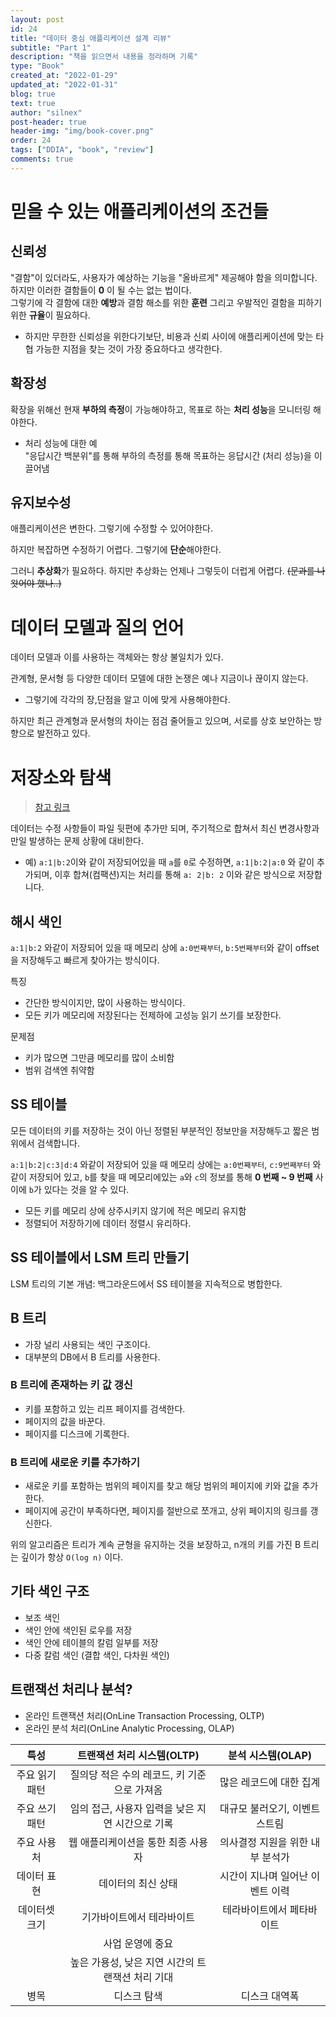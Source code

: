 ```yaml
---
layout: post
id: 24
title: "데이터 중심 애플리케이션 설계 리뷰"
subtitle: "Part 1"
description: "책을 읽으면서 내용을 정라하며 기록"
type: "Book"
created_at: "2022-01-29"
updated_at: "2022-01-31"
blog: true
text: true
author: "silnex"
post-header: true
header-img: "img/book-cover.png"
order: 24
tags: ["DDIA", "book", "review"]
comments: true
---
```


# 믿을 수 있는 애플리케이션의 조건들

## 신뢰성

"결함"이 있더라도, 사용자가 예상하는 기능을 "올바르게" 제공해야 함을 의미합니다.
하지만 이러한 결함들이 **0** 이 될 수는 없는 법이다.  
그렇기에 각 결함에 대한 **예방**과 결함 해소를 위한 **훈련** 그리고 우발적인 결함을 피하기 위한 **규율**이 필요하다.

- 하지만 무한한 신뢰성을 위한다기보단, 비용과 신뢰 사이에 애플리케이션에 맞는 타협 가능한 지점을 찾는 것이 가장 중요하다고 생각한다.

## 확장성

확장을 위해선 현재 **부하의 측정**이 가능해야하고, 목표로 하는 **처리 성능**을 모니터링 해야한다.

- 처리 성능에 대한 예  
  "응답시간 백분위"를 통해 부하의 측정를 통해 목표하는 응답시간 (처리 성능)을 이끌어냄

## 유지보수성

애플리케이션은 변한다. 그렇기에 수정할 수 있어야한다.

하지만 복잡하면 수정하기 어렵다. 그렇기에 **단순**해야한다.

그러니 **추상화**가 필요하다. 하지만 추상화는 언제나 그렇듯이 더럽게 어렵다. <del>(문과를 나왓어야 했나..)</del>

# 데이터 모델과 질의 언어

데이터 모델과 이를 사용하는 객체와는 항상 불일치가 있다.

관계형, 문서형 등 다양한 데이터 모델에 대한 논쟁은 예나 지금이나 끊이지 않는다.

- 그렇기에 각각의 장,단점을 알고 이에 맞게 사용해야한다.

하지만 최근 관계형과 문서형의 차이는 점검 줄어들고 있으며, 서로를 상호 보안하는 방향으로 발전하고 있다.

# 저장소와 탐색

> [참고 링크](https://johngrib.github.io/wiki/d-i-a-03-storage-and-retrieval/)

데이터는 수정 사항들이 파일 뒷편에 추가만 되며, 주기적으로 합쳐서 최신 변경사항과 만일 발생하는 문제 상황에 대비한다.

- 예) `a:1|b:2`이와 같이 저장되어있을 때 `a`를 `0`로 수정하면, `a:1|b:2|a:0` 와 같이 추가되며, 이후 합쳐(컴팩션)지는 처리를 통해 `a: 2|b: 2` 이와 같은 방식으로 저장합니다.

## 해시 색인

`a:1|b:2` 와같이 저장되어 있을 때 메모리 상에 `a:0번째부터`, `b:5번째부터`와 같이 offset을 저장해두고 빠르게 찾아가는 방식이다.

특징

- 간단한 방식이지만, 많이 사용하는 방식이다.
- 모든 키가 메모리에 저장된다는 전제하에 고성능 읽기 쓰기를 보장한다.

문제점

- 키가 많으면 그만큼 메모리를 많이 소비함
- 범위 검색엔 취약함

## SS 테이블

모든 데이터의 키를 저장하는 것이 아닌 정렬된 부분적인 정보만을 저장해두고 짧은 범위에서 검색합니다.

`a:1|b:2|c:3|d:4` 와같이 저장되어 있을 때 메모리 상에는 `a:0번째부터`, `c:9번째부터` 와 같이 저장되어 있고, `b`를 찾을 때 메모리에있는 `a`와 `c`의 정보를 통해 **0 번째 ~ 9 번째** 사이에 `b`가 있다는 것을 알 수 있다.

- 모든 키를 메모리 상에 상주시키지 않기에 적은 메모리 유지함
- 정렬되어 저장하기에 데이터 정렬시 유리하다.

## SS 테이블에서 LSM 트리 만들기

LSM 트리의 기본 개념: 백그라운드에서 SS 테이블을 지속적으로 병합한다.

## B 트리

- 가장 널리 사용되는 색인 구조이다.
- 대부분의 DB에서 B 트리를 사용한다.

### B 트리에 존재하는 키 값 갱신

- 키를 포함하고 있는 리프 페이지를 검색한다.
- 페이지의 값을 바꾼다.
- 페이지를 디스크에 기록한다.

### B 트리에 새로운 키를 추가하기

- 새로운 키를 포함하는 범위의 페이지를 찾고 해당 범위의 페이지에 키와 값을 추가한다.
- 페이지에 공간이 부족하다면, 페이지를 절반으로 쪼개고, 상위 페이지의 링크를 갱신한다.

위의 알고리즘은 트리가 계속 균형을 유지하는 것을 보장하고, n개의 키를 가진 B 트리는 깊이가 항상 `O(log n)` 이다.

## 기타 색인 구조

- 보조 색인
- 색인 안에 색인된 로우를 저장
- 색인 안에 테이블의 칼럼 일부를 저장
- 다중 칼럼 색인 (결합 색인, 다차원 색인)

## 트랜잭선 처리나 분석?

- 온라인 트랜잭션 처리(OnLine Transaction Processing, OLTP)
- 온라인 분석 처리(OnLine Analytic Processing, OLAP)

|      특성      |            트랜잭션 처리 시스템(OLTP)            |        분석 시스템(OLAP)         |
| :------------: | :----------------------------------------------: | :------------------------------: |
| 주요 읽기 패턴 |   질의당 적은 수의 레코드, 키 기준으로 가져옴    |     많은 레코드에 대한 집계      |
| 주요 쓰기 패턴 | 임의 접근, 사용자 입력을 낮은 지연 시간으로 기록 |  대규모 불러오기, 이벤트 스트림  |
|  주요 사용처   |        웹 애플리케이션을 통한 최종 사용자        | 의사결정 지원을 위한 내부 분석가 |
|  데이터 표현   |                데이터의 최신 상태                | 시간이 지나며 일어난 이벤트 이력 |
| 데이터셋 크기  |            기가바이트에서 테라바이트             |    테라바이트에서 페타바이트     |
|                |                 사업 운영에 중요                 |                                  |
|                | 높은 가용성, 낮은 지연 시간의 트랜잭션 처리 기대 |                                  |
|      병목      |                   디스크 탐색                    |          디스크 대역폭           |

